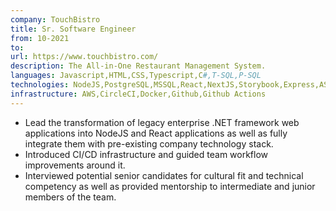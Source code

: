 ```yaml
---
company: TouchBistro
title: Sr. Software Engineer
from: 10-2021
to:
url: https://www.touchbistro.com/
description: The All-in-One Restaurant Management System.
languages: Javascript,HTML,CSS,Typescript,C#,T-SQL,P-SQL
technologies: NodeJS,PostgreSQL,MSSQL,React,NextJS,Storybook,Express,ASP.NET, .NETFramework 45+,.NET 5+,Redis,Kafka
infrastructure: AWS,CircleCI,Docker,Github,Github Actions
---
```


- Lead the transformation of legacy enterprise .NET framework web applications into NodeJS and React applications as well as fully integrate them with pre-existing company technology stack.
- Introduced CI/CD infrastructure and guided team workflow improvements around it.
- Interviewed potential senior candidates for cultural fit and technical competency as well as provided mentorship to intermediate and junior members of the team.
